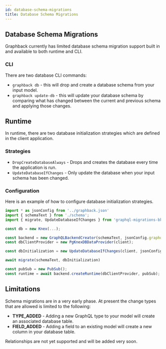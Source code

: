 ```yaml
---
id: database-schema-migrations
title: Database Schema Migrations
---
```


## Database Schema Migrations

Graphback currently has limited database schema migration support built in and available to both runtime and CLI.

### CLI

There are two database CLI commands:

- `graphback db` - this will drop and create a database schema from your input model.
- `graphback update-db` - this will update your database schema by comparing what has changed between the current and previous schema and applying those changes.

## Runtime

In runtime, there are two database initialization strategies which are defined in the client application.

### Strategies

- `DropCreateDatabaseAlways` - Drops and creates the database every time the application is run.
- `UpdateDatabaseIfChanges` - Only update the database when your input schema has been changed.

### Configuration

Here is an example of how to configure database initialization strategies.

```ts
import * as jsonConfig from '../graphback.json'
import { schemaText } from './schema';
import { migrate, UpdateDatabaseIfChanges } from 'graphql-migrations-bk';

const db = new Knex(...);

const backend = new GraphQLBackendCreator(schemaText, jsonConfig.graphqlCRUD);
const dbClientProvider = new PgKnexDBDataProvider(client);

const dbInitialization = new UpdateDatabaseIfChanges(client, jsonConfig.folders.migrations);

await migrate(schemaText, dbInitialization)

const pubSub = new PubSub();
const runtime = await backend.createRuntime(dbClientProvider, pubSub);
```

## Limitations

Schema migrations are in a very early phase. At present the change types that are allowed is limited to the following:

- **TYPE_ADDED** - Adding a new GraphQL type to your model will create an associated database table.
- **FIELD_ADDED** - Adding a field to an existing model will create a new column in your database table.

Relationships are not yet supported and will be added very soon.

